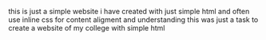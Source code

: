 this is just a simple website i have created with just simple html and often use inline css for content aligment and understanding this was just a task to create a website of my college with simple html 
